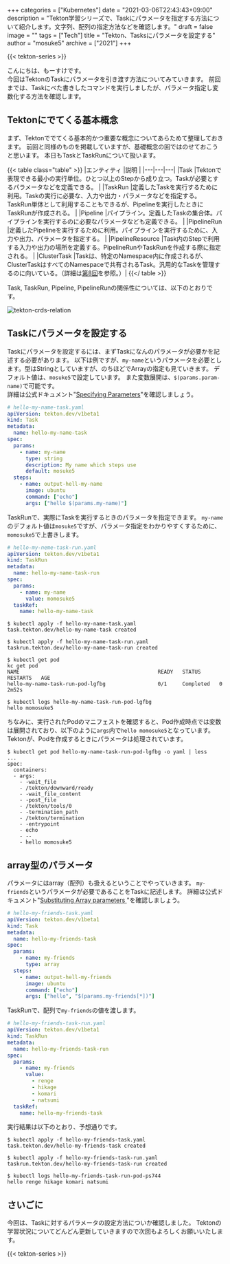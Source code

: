 +++
categories = ["Kubernetes"]
date = "2021-03-06T22:43:43+09:00"
description = "Tekton学習シリーズで、Taskにパラメータを指定する方法について紹介します。文字列、配列の指定方法などを確認します。"
draft = false
image = ""
tags = ["Tech"]
title = "Tekton、Tasksにパラメータを設定する"
author = "mosuke5"
archive = ["2021"]
+++

{{< tekton-series >}}

こんにちは、もーすけです。  
今回はTektonのTaskにパラメータを引き渡す方法についてみていきます。
前回までは、Taskにべた書きしたコマンドを実行しましたが、パラメータ指定し変数化する方法を確認します。
<!--more-->

## Tektonにでてくる基本概念
まず、Tektonででてくる基本的かつ重要な概念についてあらためて整理しておきます。
前回と同様のものを掲載していますが、基礎概念の回ではのせておこうと思います。
本日もTaskとTaskRunについて扱います。

{{< table class="table" >}}
|エンティティ  |説明  |
|---|---|---|
|Task  |Tektonで表現できる最小の実行単位。ひとつ以上のStepから成り立つ。Taskが必要とするパラメータなどを定義できる。  |
|TaskRun  |定義したTaskを実行するために利用。Taskの実行に必要な、入力や出力・パラメータなどを指定する。TaskRun単体として利用することもできるが、Pipelineを実行したときにTaskRunが作成される。  |
|Pipeline  |パイプライン。定義したTaskの集合体。パイプラインを実行するのに必要なパラメータなども定義できる。  |
|PipelineRun  |定義したPipelineを実行するために利用。パイプラインを実行するために、入力や出力、パラメータを指定する。  |
|PipelineResource  |Task内のStepで利用する入力や出力の場所を定義する。PipelineRunやTaskRunを作成する際に指定される。  |
|ClusterTask  |Taskは、特定のNamespace内に作成されるが、ClusterTaskはすべてのNamespaceで共有されるTask。汎用的なTaskを管理するのに向いている。（詳細は[第8回](/entry/2021/03/21/tekton-cluster-task-tektonhub/)を参照。）|
{{</ table >}}

Task, TaskRun, Pipeline, PipelineRunの関係性については、以下のとおりです。

![tekton-crds-relation](/image/tekton-crds-relation.png)

## Taskにパラメータを設定する
Taskにパラメータを設定するには、まずTaskになんのパラメータが必要かを記述する必要があります。
以下は例ですが、`my-name`というパラメータを必要とします。型はStringとしていますが、のちほどでArrayの指定も見ていきます。
デフォルト値は、`mosuke5`で設定しています。
また変数展開は、`$(params.param-name)`で可能です。  
詳細は公式ドキュメント"[Specifying Parameters](https://tekton.dev/docs/pipelines/tasks/#specifying-parameters)"を確認しましょう。

```yaml
# hello-my-name-task.yaml
apiVersion: tekton.dev/v1beta1
kind: Task
metadata:
  name: hello-my-name-task
spec:
  params:
    - name: my-name
      type: string
      description: My name which steps use
      default: mosuke5
  steps:
    - name: output-hell-my-name
      image: ubuntu
      command: ["echo"]
      args: ["hello $(params.my-name)"]
```

TaskRunで、実際にTaskを実行するときのパラメータを指定できます。
`my-name`のデフォルト値は`mosuke5`ですが、パラメータ指定をわかりやすくするために、`momosuke5`で上書きします。

```yaml
# hello-my-neme-task-run.yaml
apiVersion: tekton.dev/v1beta1
kind: TaskRun
metadata:
  name: hello-my-name-task-run
spec:
  params:
    - name: my-name
      value: momosuke5
  taskRef:
    name: hello-my-name-task
```

```text
$ kubectl apply -f hello-my-name-task.yaml
task.tekton.dev/hello-my-name-task created

$ kubectl apply -f hello-my-name-task-run.yaml
taskrun.tekton.dev/hello-my-name-task-run created

$ kubectl get pod
kc get pod
NAME                                             READY   STATUS      RESTARTS   AGE
hello-my-name-task-run-pod-lgfbg                 0/1     Completed   0          2m52s

$ kubectl logs hello-my-name-task-run-pod-lgfbg
hello momosuke5
```

ちなみに、実行されたPodのマニフェストを確認すると、Pod作成時点では変数は展開されており、以下のように`args`内で`hello momosuke5`となっています。
Tektonが、Podを作成するときにパラメータは処理されています。

```text
$ kubectl get pod hello-my-name-task-run-pod-lgfbg -o yaml | less
...
spec:
  containers:
  - args:
    - -wait_file
    - /tekton/downward/ready
    - -wait_file_content
    - -post_file
    - /tekton/tools/0
    - -termination_path
    - /tekton/termination
    - -entrypoint
    - echo
    - --
    - hello momosuke5
```

## array型のパラメータ
パラメータにはarray（配列）も扱えるということでやっていきます。
`my-friends`というパラメータが必要であることをTaskに記述します。
詳細は公式ドキュメント"[Substituting Array parameters
](https://tekton.dev/docs/pipelines/tasks/#substituting-array-parameters)"を確認しましょう。

```yaml
# hello-my-friends-task.yaml
apiVersion: tekton.dev/v1beta1
kind: Task
metadata:
  name: hello-my-friends-task
spec:
  params:
    - name: my-friends
      type: array
  steps:
    - name: output-hell-my-friends
      image: ubuntu
      command: ["echo"]
      args: ["hello", "$(params.my-friends[*])"]
```

TaskRunで、配列で`my-friends`の値を渡します。

```yaml
# hello-my-friends-task-run.yaml
apiVersion: tekton.dev/v1beta1
kind: TaskRun
metadata:
  name: hello-my-friends-task-run
spec:
  params:
    - name: my-friends
      value:
        - renge
        - hikage
        - komari
        - natsumi
  taskRef:
    name: hello-my-friends-task
```

実行結果は以下のとおり、予想通りです。

```text
$ kubectl apply -f hello-my-friends-task.yaml
task.tekton.dev/hello-my-friends-task created

$ kubectl apply -f hello-my-friends-task-run.yaml
taskrun.tekton.dev/hello-my-friends-task-run created

$ kubectl logs hello-my-friends-task-run-pod-ps744
hello renge hikage komari natsumi
```

## さいごに
今回は、Taskに対するパラメータの設定方法についか確認しました。
Tektonの学習状況についてどんどん更新していきますので次回もよろしくお願いいたします。

{{< tekton-series >}}